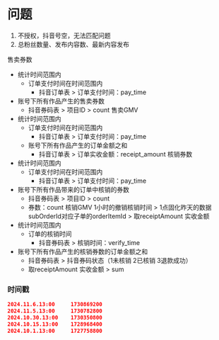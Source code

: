# 问题

1. 不授权，抖音号空，无法匹配问题
2. 总粉丝数量、发布内容数、最新内容发布

售卖券数
- 统计时间范围内  
  - 订单支付时间在时间范围内
    - 抖音订单表 > 订单支付时间：pay_time
- 账号下所有作品产生的售卖券数
  - 抖音券码表 > 项目ID > count
售卖GMV
- 统计时间范围内
  - 订单支付时间在时间范围内
    - 抖音订单表 > 订单支付时间：pay_time
  - 账号下所有作品产生的订单金额之和
    - 抖音订单表 > 订单实收金额：receipt_amount
核销券数
- 统计时间范围内
  - 订单支付时间在时间范围内
    - 抖音订单表 > 订单支付时间：pay_time
- 账号下所有作品带来的订单中核销的券数
  - 抖音券码表 > 项目ID > count
  - 券数：count
核销GMV
1小时的撤销核销时间 > 1点固化昨天的数据
subOrderId对应子单的orderItemId > 取receiptAmount 实收金额
- 统计时间范围内
  - 订单的核销时间
    - 抖音券码表 > 核销时间：verify_time
- 账号下所有作品产生的核销券数的订单金额之和
  - 抖音券码表 > 抖音券码状态（1未核销 2已核销 3退款成功）
  - 取receiptAmount 实收金额 > sum

### 时间戳

```json
2024.11.6.13:00     1730869200
2024.11.5.13:00     1730782800
2024.10.30.13:00    1730350800
2024.10.15.13:00    1728968400
2024.10.1.13:00     1727758800
```
